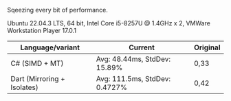 Sqeezing every bit of performance.

Ubuntu 22.04.3 LTS, 64 bit, Intel Core i5-8257U @ 1.4GHz x 2, VMWare Workstation Player 17.0.1

| Language/variant               | Current                         | Original         |
|--------------------------------|---------------------------------|------------------|
| C# (SIMD + MT)                 | Avg: 48.44ms, StdDev: 15.89%    | 0,33             |
| Dart (Mirroring + Isolates)    | Avg: 111.5ms, StdDev: 0.4727%   | 0,42             |